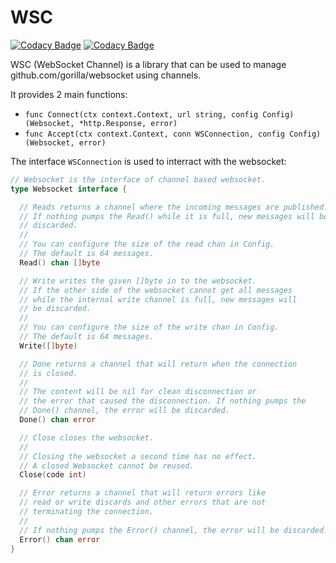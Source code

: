 # WSC

[![Codacy Badge](https://app.codacy.com/project/badge/Grade/74723c4b258640808518c6ec17e357c0)](https://www.codacy.com/gh/PaloAltoNetworks/wsc/dashboard?utm_source=github.com&amp;utm_medium=referral&amp;utm_content=PaloAltoNetworks/wsc&amp;utm_campaign=Badge_Grade) [![Codacy Badge](https://app.codacy.com/project/badge/Coverage/74723c4b258640808518c6ec17e357c0)](https://www.codacy.com/gh/PaloAltoNetworks/wsc/dashboard?utm_source=github.com&amp;utm_medium=referral&amp;utm_content=PaloAltoNetworks/wsc&amp;utm_campaign=Badge_Coverage)

WSC (WebSocket Channel) is a library that can be used to manage github.com/gorilla/websocket using channels.

It provides 2 main functions:

- `func Connect(ctx context.Context, url string, config Config) (Websocket, *http.Response, error)`
- `func Accept(ctx context.Context, conn WSConnection, config Config) (Websocket, error)`

The interface `WSConnection` is used to interract with the websocket:

```go
// Websocket is the interface of channel based websocket.
type Websocket interface {

  // Reads returns a channel where the incoming messages are published.
  // If nothing pumps the Read() while it is full, new messages will be
  // discarded.
  //
  // You can configure the size of the read chan in Config.
  // The default is 64 messages.
  Read() chan []byte

  // Write writes the given []byte in to the websocket.
  // If the other side of the websocket cannot get all messages
  // while the internal write channel is full, new messages will
  // be discarded.
  //
  // You can configure the size of the write chan in Config.
  // The default is 64 messages.
  Write([]byte)

  // Done returns a channel that will return when the connection
  // is closed.
  //
  // The content will be nil for clean disconnection or
  // the error that caused the disconnection. If nothing pumps the
  // Done() channel, the error will be discarded.
  Done() chan error

  // Close closes the websocket.
  //
  // Closing the websocket a second time has no effect.
  // A closed Websocket cannot be reused.
  Close(code int)

  // Error returns a channel that will return errors like
  // read or write discards and other errors that are not
  // terminating the connection.
  //
  // If nothing pumps the Error() channel, the error will be discarded.
  Error() chan error
}
```
